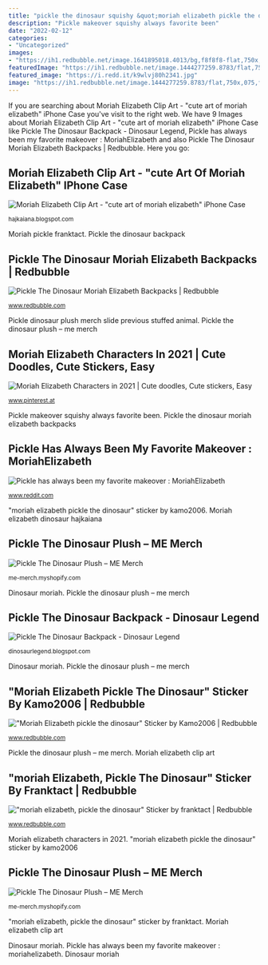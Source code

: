 ```yaml
---
title: "pickle the dinosaur squishy &quot;moriah elizabeth pickle the dinosaur&quot; sticker by kamo2006"
description: "Pickle makeover squishy always favorite been"
date: "2022-02-12"
categories:
- "Uncategorized"
images:
- "https://ih1.redbubble.net/image.1641895018.4013/bg,f8f8f8-flat,750x,075,f-pad,750x1000,f8f8f8.jpg"
featuredImage: "https://ih1.redbubble.net/image.1444277259.8783/flat,750x,075,f-pad,750x1000,f8f8f8.jpg"
featured_image: "https://i.redd.it/k9wlvj80h2341.jpg"
image: "https://ih1.redbubble.net/image.1444277259.8783/flat,750x,075,f-pad,750x1000,f8f8f8.jpg"
---
```


If you are searching about Moriah Elizabeth Clip Art - &quot;cute art of moriah elizabeth&quot; iPhone Case you've visit to the right web. We have 9 Images about Moriah Elizabeth Clip Art - &quot;cute art of moriah elizabeth&quot; iPhone Case like Pickle The Dinosaur Backpack - Dinosaur Legend, Pickle has always been my favorite makeover : MoriahElizabeth and also Pickle The Dinosaur Moriah Elizabeth Backpacks | Redbubble. Here you go:

## Moriah Elizabeth Clip Art - &quot;cute Art Of Moriah Elizabeth&quot; IPhone Case

![Moriah Elizabeth Clip Art - &quot;cute art of moriah elizabeth&quot; iPhone Case](https://ih1.redbubble.net/image.1444277259.8783/flat,750x,075,f-pad,750x1000,f8f8f8.jpg "Moriah derp squishy makeovers pickle")

<small>hajkaiana.blogspot.com</small>

Moriah pickle franktact. Pickle the dinosaur backpack

## Pickle The Dinosaur Moriah Elizabeth Backpacks | Redbubble

![Pickle The Dinosaur Moriah Elizabeth Backpacks | Redbubble](https://ih1.redbubble.net/image.1717746401.7800/ur,backpack_front,square,600x600.jpg "Pickle the dinosaur plush – me merch")

<small>www.redbubble.com</small>

Pickle dinosaur plush merch slide previous stuffed animal. Pickle the dinosaur plush – me merch

## Moriah Elizabeth Characters In 2021 | Cute Doodles, Cute Stickers, Easy

![Moriah Elizabeth Characters in 2021 | Cute doodles, Cute stickers, Easy](https://i.pinimg.com/236x/3a/7d/87/3a7d870a91b786d663c40e06dc6cec42.jpg?nii=t "Pickle the dinosaur plush – me merch")

<small>www.pinterest.at</small>

Pickle makeover squishy always favorite been. Pickle the dinosaur moriah elizabeth backpacks

## Pickle Has Always Been My Favorite Makeover : MoriahElizabeth

![Pickle has always been my favorite makeover : MoriahElizabeth](https://i.redd.it/k9wlvj80h2341.jpg "Pickle the dinosaur moriah elizabeth backpacks")

<small>www.reddit.com</small>

&quot;moriah elizabeth pickle the dinosaur&quot; sticker by kamo2006. Moriah elizabeth dinosaur hajkaiana

## Pickle The Dinosaur Plush – ME Merch

![Pickle The Dinosaur Plush – ME Merch](https://cdn.shopify.com/s/files/1/0059/9064/5831/products/pickle6_530x@2x.jpg?v=1573832579 "Pickle makeover squishy always favorite been")

<small>me-merch.myshopify.com</small>

Dinosaur moriah. Pickle the dinosaur plush – me merch

## Pickle The Dinosaur Backpack - Dinosaur Legend

![Pickle The Dinosaur Backpack - Dinosaur Legend](https://i.pinimg.com/originals/ab/45/fa/ab45fa1fc2b3a4b9a2a10ebc2e629d55.jpg "Pickle the dinosaur backpack")

<small>dinosaurlegend.blogspot.com</small>

Dinosaur moriah. Pickle the dinosaur plush – me merch

## &quot;Moriah Elizabeth Pickle The Dinosaur&quot; Sticker By Kamo2006 | Redbubble

![&quot;Moriah Elizabeth pickle the dinosaur&quot; Sticker by Kamo2006 | Redbubble](https://ih1.redbubble.net/image.1444277314.8783/bg,f8f8f8-flat,750x,075,f-pad,750x1000,f8f8f8.jpg "Moriah pickle squishy pickles cloudinary plushie")

<small>www.redbubble.com</small>

Pickle the dinosaur plush – me merch. Moriah elizabeth clip art

## &quot;moriah Elizabeth, Pickle The Dinosaur&quot; Sticker By Franktact | Redbubble

![&quot;moriah elizabeth, pickle the dinosaur&quot; Sticker by franktact | Redbubble](https://ih1.redbubble.net/image.1641895018.4013/bg,f8f8f8-flat,750x,075,f-pad,750x1000,f8f8f8.jpg "&quot;moriah elizabeth pickle the dinosaur&quot; sticker by kamo2006")

<small>www.redbubble.com</small>

Moriah elizabeth characters in 2021. &quot;moriah elizabeth pickle the dinosaur&quot; sticker by kamo2006

## Pickle The Dinosaur Plush – ME Merch

![Pickle The Dinosaur Plush – ME Merch](https://cdn.shopify.com/s/files/1/0059/9064/5831/products/pickle2_1024x1024@2x.jpg?v=1573832579 "Pickle the dinosaur plush – me merch")

<small>me-merch.myshopify.com</small>

&quot;moriah elizabeth, pickle the dinosaur&quot; sticker by franktact. Moriah elizabeth clip art

Dinosaur moriah. Pickle has always been my favorite makeover : moriahelizabeth. Dinosaur moriah
